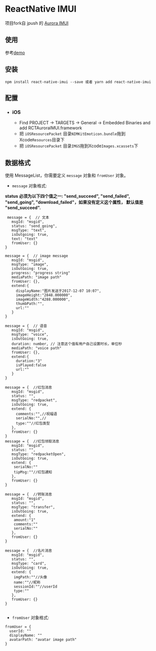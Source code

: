 # ReactNative IMUI
项目fork自 jpush 的 [Aurora IMUI](https://github.com/jpush/aurora-imui/tree/master/ReactNative)

## 使用
参考[demo](https://github.com/reactnativecomponent/react-native-chat-demo)
## 安装

```
npm install react-native-imui --save 或者 yarn add react-native-imui
```

## 配置

- ### iOS
  - Find PROJECT -> TARGETS -> General -> Embedded Binaries  and add RCTAuroraIMUI.framework
  - 把 `iOSResourcePacket` 目录`NIMKitEmoticon.bundle`拖到Xcode`Resources`目录下
  - 把 `iOSResourcePacket` 目录`IMGS`拖到Xcode`Images.xcassets`下

## 数据格式

使用 MessageList，你需要定义 `message` 对象和 `fromUser` 对象。

- `message` 对象格式:

**status 必须为以下四个值之一: "send_succeed", "send_failed", "send_going", "download_failed"，如果没有定义这个属性， 默认值是 "send_succeed".**

 ```
  message = {  // 文本
    msgId: "msgid",
    status: "send_going",
    msgType: "text",
    isOutgoing: true,
    text: "text"
    fromUser: {}
}

message = {  // image message
    msgId: "msgid",
    msgType: "image",
    isOutGoing: true,
    progress: "progress string"
    mediaPath: "image path"
    fromUser: {},
    extend:{
      displayName:"图片发送于2017-12-07 10:07",
      imageHeight:"2848.000000",
      imageWidth:"4288.000000",
      thumbPath:"",
      url:""
    }
}

message = {  // 语音
    msgId: "msgid",
    msgType: "voice",
    isOutGoing: true,
    duration: number, // 注意这个值有用户自己设置时长，单位秒
    mediaPath: "voice path"
    fromUser: {},
    extend:{
      duration:"3"
      isPlayed:false
      url:""
    }   
}

message = {  //红包消息
    msgId: "msgid",
    status: "",
    msgType: "redpacket",
    isOutGoing: true,
    extend: {
      comments:"",//祝福语
      serialNo:"",//
      type:""//红包类型
    },
    fromUser: {}
}
message = {  //红包领取消息
    msgId: "msgid",
    status: "",
    msgType: "redpacketOpen",
    isOutGoing: true,
    extend: {
     serialNo:""
     tipMsg:""//红包通知
    },
    fromUser: {}
}

message = {  //转账消息
    msgId: "msgid",
    status: "",
    msgType: "transfer",
    isOutGoing: true,
    extend: {
     amount:"1"
     comments:""
     serialNo:""
    },
    fromUser: {}
}

message = {  //名片消息
    msgId: "msgid",
    status: "",
    msgType: "card",
    isOutGoing: true,
    extend: {
     imgPath:""//头像
     name:""//昵称
     sessionId:""//userId
     type:""
    },
    fromUser: {}
}


 ```

-    `fromUser` 对象格式:

  ```
  fromUser = {
    userId: ""
    displayName: ""
    avatarPath: "avatar image path"
  }
  ```


